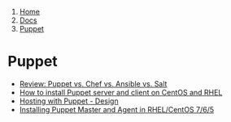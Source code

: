 <!-- -
Title: Puppet
Description: Puppet Orchestration and Configuration Management
First Published: 2013-11-27
Last Updated: 2014-10-09
- -->

<ol class="breadcrumb" itemprop="breadcrumb">
	<li><a href="/">Home</a></li>
	<li><a href="/docs/">Docs</a></li>
	<li><a href="/docs/puppet.html">Puppet</a></li>
</ol>

Puppet
======

*   [Review: Puppet vs. Chef vs. Ansible vs. Salt](http://www.infoworld.com/d/data-center/review-puppet-vs-chef-vs-ansible-vs-salt-231308)
*   [How to install Puppet server and client on CentOS and RHEL](http://xmodulo.com/2014/08/install-puppet-server-client-centos-rhel.html)
*   [Hosting with Puppet - Design](http://sysphere.org/~anrxc/j/archives/2013/06/24/hosting_with_puppet_-_design/index.html)
*   [Installing Puppet Master and Agent in RHEL/CentOS 7/6/5](http://www.tecmint.com/install-puppet-in-centos/)
